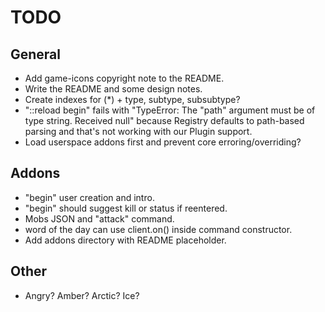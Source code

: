 
# TODO

## General
  * Add game-icons copyright note to the README.
  * Write the README and some design notes.
  * Create indexes for (*) + type, subtype, subsubtype?
  * "::reload begin" fails with "TypeError: The "path" argument must be of
    type string. Received null" because Registry defaults to path-based
    parsing and that's not working with our Plugin support.
  * Load userspace addons first and prevent core erroring/overriding?

## Addons
  * "begin" user creation and intro.
  * "begin" should suggest kill or status if reentered.  
  * Mobs JSON and "attack" command.
  * word of the day can use client.on() inside command constructor.
  * Add addons directory with README placeholder.

## Other
  * Angry? Amber? Arctic? Ice?
